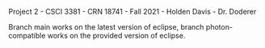 Project 2 - CSCI 3381 - CRN 18741 - Fall 2021 - Holden Davis - Dr. Doderer

Branch main works on the latest version of eclipse, branch photon-compatible works on the provided version of eclipse.
